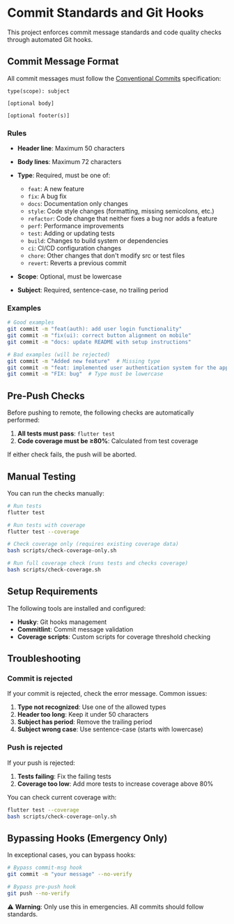 # Commit Standards and Git Hooks

This project enforces commit message standards and code quality checks through automated Git hooks.

## Commit Message Format

All commit messages must follow the [Conventional Commits](https://www.conventionalcommits.org/) specification:

```
type(scope): subject

[optional body]

[optional footer(s)]
```

### Rules

- **Header line**: Maximum 50 characters
- **Body lines**: Maximum 72 characters
- **Type**: Required, must be one of:
  - `feat`: A new feature
  - `fix`: A bug fix
  - `docs`: Documentation only changes
  - `style`: Code style changes (formatting, missing semicolons, etc.)
  - `refactor`: Code change that neither fixes a bug nor adds a feature
  - `perf`: Performance improvements
  - `test`: Adding or updating tests
  - `build`: Changes to build system or dependencies
  - `ci`: CI/CD configuration changes
  - `chore`: Other changes that don't modify src or test files
  - `revert`: Reverts a previous commit

- **Scope**: Optional, must be lowercase
- **Subject**: Required, sentence-case, no trailing period

### Examples

```bash
# Good examples
git commit -m "feat(auth): add user login functionality"
git commit -m "fix(ui): correct button alignment on mobile"
git commit -m "docs: update README with setup instructions"

# Bad examples (will be rejected)
git commit -m "Added new feature"  # Missing type
git commit -m "feat: implemented user authentication system for the application."  # Too long, has period
git commit -m "FIX: bug"  # Type must be lowercase
```

## Pre-Push Checks

Before pushing to remote, the following checks are automatically performed:

1. **All tests must pass**: `flutter test`
2. **Code coverage must be ≥80%**: Calculated from test coverage

If either check fails, the push will be aborted.

## Manual Testing

You can run the checks manually:

```bash
# Run tests
flutter test

# Run tests with coverage
flutter test --coverage

# Check coverage only (requires existing coverage data)
bash scripts/check-coverage-only.sh

# Run full coverage check (runs tests and checks coverage)
bash scripts/check-coverage.sh
```

## Setup Requirements

The following tools are installed and configured:

- **Husky**: Git hooks management
- **Commitlint**: Commit message validation
- **Coverage scripts**: Custom scripts for coverage threshold checking

## Troubleshooting

### Commit is rejected

If your commit is rejected, check the error message. Common issues:

1. **Type not recognized**: Use one of the allowed types
2. **Header too long**: Keep it under 50 characters
3. **Subject has period**: Remove the trailing period
4. **Subject wrong case**: Use sentence-case (starts with lowercase)

### Push is rejected

If your push is rejected:

1. **Tests failing**: Fix the failing tests
2. **Coverage too low**: Add more tests to increase coverage above 80%

You can check current coverage with:
```bash
flutter test --coverage
bash scripts/check-coverage-only.sh
```

## Bypassing Hooks (Emergency Only)

In exceptional cases, you can bypass hooks:

```bash
# Bypass commit-msg hook
git commit -m "your message" --no-verify

# Bypass pre-push hook
git push --no-verify
```

⚠️ **Warning**: Only use this in emergencies. All commits should follow standards.
